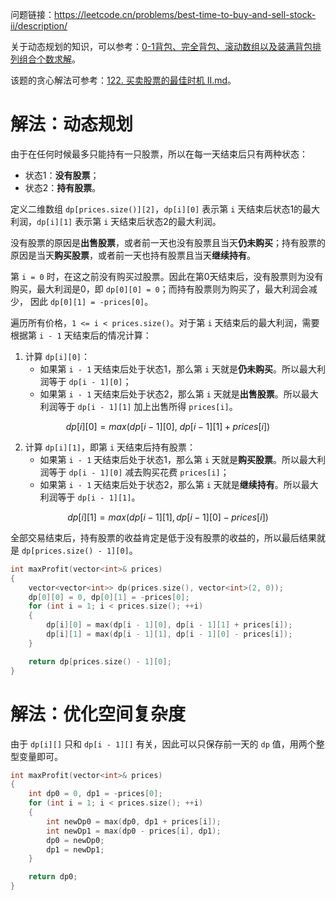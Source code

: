 问题链接：https://leetcode.cn/problems/best-time-to-buy-and-sell-stock-ii/description/

关于动态规划的知识，可以参考：[0-1背包、完全背包、滚动数组以及装满背包排列组合个数求解](https://github.com/SakuraMayAi/Tricks-of-Programming/blob/main/Algorithms%20And%20Data%20Structure/0-1%E8%83%8C%E5%8C%85%E3%80%81%E5%AE%8C%E5%85%A8%E8%83%8C%E5%8C%85%E3%80%81%E6%BB%9A%E5%8A%A8%E6%95%B0%E7%BB%84%E4%BB%A5%E5%8F%8A%E8%A3%85%E6%BB%A1%E8%83%8C%E5%8C%85%E6%8E%92%E5%88%97%E7%BB%84%E5%90%88%E4%B8%AA%E6%95%B0%E6%B1%82%E8%A7%A3.md)。

该题的贪心解法可参考：[122. 买卖股票的最佳时机 II.md](https://github.com/SakuraMayAi/LintCode/blob/main/Greedy%20Strategy/122.%20%E4%B9%B0%E5%8D%96%E8%82%A1%E7%A5%A8%E7%9A%84%E6%9C%80%E4%BD%B3%E6%97%B6%E6%9C%BA%20II.md)。

# 解法：动态规划

由于在任何时候最多只能持有一只股票，所以在每一天结束后只有两种状态：
- 状态1：**没有股票**；
- 状态2：**持有股票**。

定义二维数组 `dp[prices.size()][2]`，`dp[i][0]` 表示第 `i` 天结束后状态1的最大利润，`dp[i][1]` 表示第 `i` 天结束后状态2的最大利润。

没有股票的原因是**出售股票**，或者前一天也没有股票且当天**仍未购买**；持有股票的原因是当天**购买股票**，或者前一天也持有股票且当天**继续持有**。

第 `i = 0` 时，在这之前没有购买过股票。因此在第0天结束后，没有股票则为没有购买，最大利润是0，即 `dp[0][0] = 0`；而持有股票则为购买了，最大利润会减少， 因此 `dp[0][1] = -prices[0]`。

遍历所有价格，`1 <= i < prices.size()`。对于第 `i` 天结束后的最大利润，需要根据第 `i - 1` 天结束后的情况计算：

1. 计算 `dp[i][0]`：
   - 如果第 `i - 1` 天结束后处于状态1，那么第 `i` 天就是**仍未购买**。所以最大利润等于 `dp[i - 1][0]`；
   - 如果第 `i - 1` 天结束后处于状态2，那么第 `i` 天就是**出售股票**。所以最大利润等于 `dp[i - 1][1]` 加上出售所得 `prices[i]`。

$$dp[i][0] = max(dp[i - 1][0],\ dp[i - 1][1] + prices[i])$$

2. 计算 `dp[i][1]`，即第 `i` 天结束后持有股票：
   - 如果第 `i - 1` 天结束后处于状态1，那么第 `i` 天就是**购买股票**。所以最大利润等于 `dp[i - 1][0]` 减去购买花费 `prices[i]`；
   - 如果第 `i - 1` 天结束后处于状态2，那么第 `i` 天就是**继续持有**。所以最大利润等于 `dp[i - 1][1]`。

$$dp[i][1] = max(dp[i - 1][1], dp[i - 1][0] - prices[i])$$

全部交易结束后，持有股票的收益肯定是低于没有股票的收益的，所以最后结果就是 `dp[prices.size() - 1][0]`。

```cpp
int maxProfit(vector<int>& prices)
{
    vector<vector<int>> dp(prices.size(), vector<int>(2, 0));
    dp[0][0] = 0, dp[0][1] = -prices[0];
    for (int i = 1; i < prices.size(); ++i)
    {
        dp[i][0] = max(dp[i - 1][0], dp[i - 1][1] + prices[i]);
        dp[i][1] = max(dp[i - 1][1], dp[i - 1][0] - prices[i]);
    }

    return dp[prices.size() - 1][0];
}
```

# 解法：优化空间复杂度

由于 `dp[i][]` 只和 `dp[i - 1][]` 有关，因此可以只保存前一天的 `dp` 值，用两个整型变量即可。

```cpp
int maxProfit(vector<int>& prices)
{
    int dp0 = 0, dp1 = -prices[0];
    for (int i = 1; i < prices.size(); ++i)
    {
        int newDp0 = max(dp0, dp1 + prices[i]);
        int newDp1 = max(dp0 - prices[i], dp1);
        dp0 = newDp0;
        dp1 = newDp1;
    }

    return dp0;
}
```
